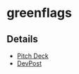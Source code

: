# greenflags

## Details

* [Pitch Deck](https://www.canva.com/design/DAGBuUArBQU/cdV6nN96mHLYjIFf02tdMA/edit?utm_content=DAGBuUArBQU&utm_campaign=designshare&utm_medium=link2&utm_source=sharebutton)
* [DevPost](https://devpost.com/software/greenflags)
